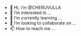 - 👋 Hi, I’m @CHERUVULLA
- 👀 I’m interested in ...
- 🌱 I’m currently learning ...
- 💞️ I’m looking to collaborate on ...
- 📫 How to reach me ...

<!---
CHERUVULLA/CHERUVULLA is a ✨ special ✨ repository because its `README.md` (this file) appears on your GitHub profile.
You can click the Preview link to take a look at your changes.
--->

